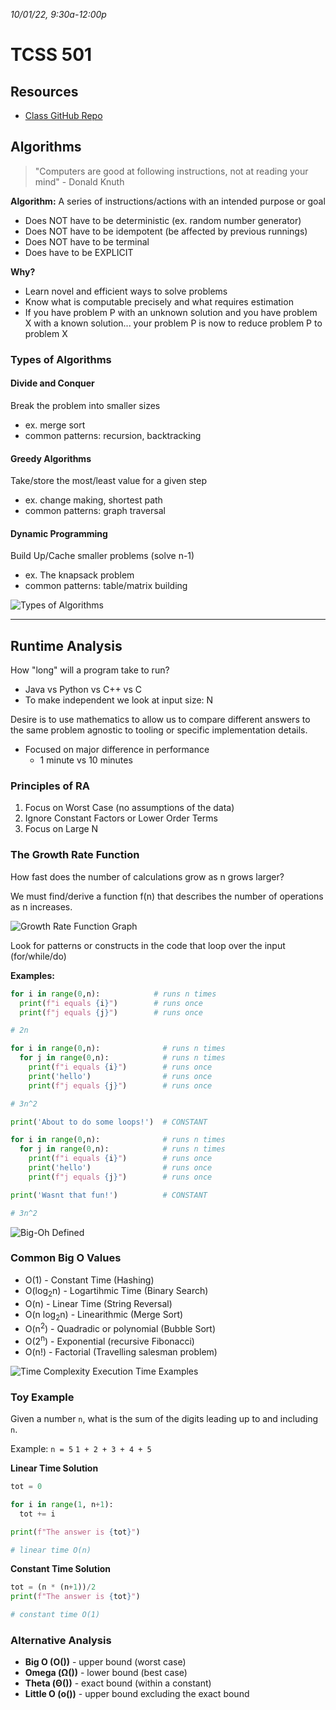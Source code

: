 _10/01/22, 9:30a-12:00p_

# TCSS 501

## Resources
- [Class GitHub Repo](https://github.com/k3a-uw/tcss501)

## Algorithms

> "Computers are good at following instructions, not at reading your mind" - Donald Knuth

**Algorithm:** A series of instructions/actions with an intended purpose or goal

- Does NOT have to be deterministic (ex. random number generator)
- Does NOT have to be idempotent (be affected by previous runnings)
- Does NOT have to be terminal 
- Does have to be EXPLICIT

**Why?**
- Learn novel and efficient ways to solve problems
- Know what is computable precisely and what requires estimation
- If you have problem P with an unknown solution and you have problem X with a known solution... your problem P is now to reduce problem P to problem X

### Types of Algorithms

#### Divide and Conquer

Break the problem into smaller sizes

- ex. merge sort
- common patterns: recursion, backtracking

#### Greedy Algorithms

Take/store the most/least value for a given step

- ex. change making, shortest path
- common patterns: graph traversal

#### Dynamic Programming

Build Up/Cache smaller problems (solve n-1)

- ex. The knapsack problem
- common patterns: table/matrix building

![Types of Algorithms](../../img/algorithmtypes.png)


____

## Runtime Analysis

How "long" will a program take to run?

- Java vs Python vs C++ vs C
- To make independent we look at input size: N

Desire is to use mathematics to allow us to compare different answers to the same problem agnostic to tooling or specific implementation details.

- Focused on major difference in performance
  - 1 minute vs 10 minutes

### Principles of RA

1. Focus on Worst Case (no assumptions of the data)
2. Ignore Constant Factors or Lower Order Terms
3. Focus on Large N

### The Growth Rate Function

How fast does the number of calculations grow as n grows larger?

We must find/derive a function f(n) that describes the number of operations as n increases.

![Growth Rate Function Graph](../../img/growthratefunction.png)

Look for patterns or constructs in the code that loop over the input (for/while/do)

**Examples:**

```python
for i in range(0,n):            # runs n times
  print(f"i equals {i}")        # runs once
  print(f"j equals {j}")        # runs once

# 2n
```

```python
for i in range(0,n):              # runs n times
  for j in range(0,n):            # runs n times
    print(f"i equals {i}")        # runs once
    print('hello')                # runs once
    print(f"j equals {j}")        # runs once

# 3n^2
```

```python
print('About to do some loops!')  # CONSTANT

for i in range(0,n):              # runs n times
  for j in range(0,n):            # runs n times
    print(f"i equals {i}")        # runs once
    print('hello')                # runs once
    print(f"j equals {j}")        # runs once

print('Wasnt that fun!')          # CONSTANT

# 3n^2
```

![Big-Oh Defined](../../img/BigODefined.png)


### Common Big O Values

- O(1) - Constant Time (Hashing)
- O(log<sub>2</sub>n) - Logartihmic Time (Binary Search)
- O(n) - Linear Time (String Reversal)
- O(n log<sub>2</sub>n) - Linearithmic (Merge Sort)
- O(n<sup>2</sup>) - Quadradic or polynomial (Bubble Sort)
- O(2<sup>n</sup>) - Exponential (recursive Fibonacci)
- O(n!) - Factorial (Travelling salesman problem)


![Time Complexity Execution Time Examples](../../img/TimeComplexEx.png)

### Toy Example

Given a number `n`, what is the sum of the digits leading up to and including `n`.

Example: `n = 5`
`1 + 2 + 3 + 4 + 5`


**Linear Time Solution**
```python
tot = 0

for i in range(1, n+1):
  tot += i

print(f"The answer is {tot}")

# linear time O(n)
```

**Constant Time Solution**
```python
tot = (n * (n+1))/2
print(f"The answer is {tot}")

# constant time O(1)
```
### Alternative Analysis

- **Big O (O())** - upper bound (worst case)
- **Omega (Ω())** - lower bound (best case)
- **Theta (Θ())** - exact bound (within a constant)
- **Little O (o())** - upper bound excluding the exact bound